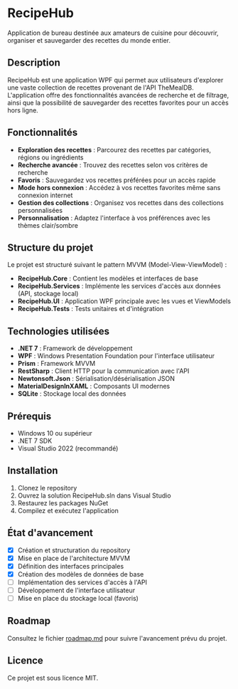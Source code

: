 # RecipeHub

Application de bureau destinée aux amateurs de cuisine pour découvrir, organiser et sauvegarder des recettes du monde entier.

## Description

RecipeHub est une application WPF qui permet aux utilisateurs d'explorer une vaste collection de recettes provenant de l'API TheMealDB. 
L'application offre des fonctionnalités avancées de recherche et de filtrage, ainsi que la possibilité de sauvegarder des recettes favorites 
pour un accès hors ligne.

## Fonctionnalités

- **Exploration des recettes** : Parcourez des recettes par catégories, régions ou ingrédients
- **Recherche avancée** : Trouvez des recettes selon vos critères de recherche
- **Favoris** : Sauvegardez vos recettes préférées pour un accès rapide
- **Mode hors connexion** : Accédez à vos recettes favorites même sans connexion internet
- **Gestion des collections** : Organisez vos recettes dans des collections personnalisées
- **Personnalisation** : Adaptez l'interface à vos préférences avec les thèmes clair/sombre

## Structure du projet

Le projet est structuré suivant le pattern MVVM (Model-View-ViewModel) :

- **RecipeHub.Core** : Contient les modèles et interfaces de base
- **RecipeHub.Services** : Implémente les services d'accès aux données (API, stockage local)
- **RecipeHub.UI** : Application WPF principale avec les vues et ViewModels
- **RecipeHub.Tests** : Tests unitaires et d'intégration

## Technologies utilisées

- **.NET 7** : Framework de développement
- **WPF** : Windows Presentation Foundation pour l'interface utilisateur
- **Prism** : Framework MVVM
- **RestSharp** : Client HTTP pour la communication avec l'API
- **Newtonsoft.Json** : Sérialisation/désérialisation JSON
- **MaterialDesignInXAML** : Composants UI modernes
- **SQLite** : Stockage local des données

## Prérequis

- Windows 10 ou supérieur
- .NET 7 SDK
- Visual Studio 2022 (recommandé)

## Installation

1. Clonez le repository
2. Ouvrez la solution RecipeHub.sln dans Visual Studio
3. Restaurez les packages NuGet
4. Compilez et exécutez l'application

## État d'avancement

- [x] Création et structuration du repository
- [x] Mise en place de l'architecture MVVM
- [x] Définition des interfaces principales
- [x] Création des modèles de données de base
- [ ] Implémentation des services d'accès à l'API
- [ ] Développement de l'interface utilisateur
- [ ] Mise en place du stockage local (favoris)

## Roadmap

Consultez le fichier [roadmap.md](roadmap.md) pour suivre l'avancement prévu du projet.

## Licence

Ce projet est sous licence MIT.
